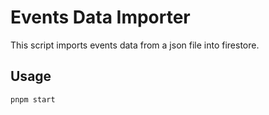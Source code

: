 # Events Data Importer

This script imports events data from a json file into firestore.

## Usage

```bash
pnpm start
```
